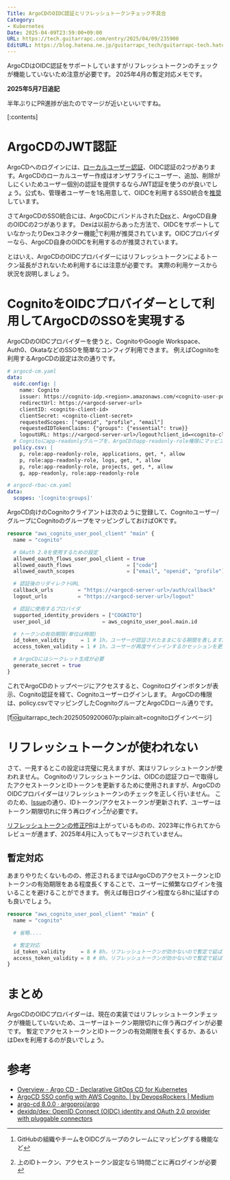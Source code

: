 ```yaml
---
Title: ArgoCDのOIDC認証とリフレッシュトークンチェック不具合
Category:
- Kubernetes
Date: 2025-04-09T23:59:00+09:00
URL: https://tech.guitarrapc.com/entry/2025/04/09/235900
EditURL: https://blog.hatena.ne.jp/guitarrapc_tech/guitarrapc-tech.hatenablog.com/atom/entry/6802418398413742147
---
```


ArgoCDはOIDC認証をサポートしていますがリフレッシュトークンのチェックが機能していないため注意が必要です。
2025年4月の暫定対応メモです。

**2025年5月7日追記**

半年ぶりにPR進捗が出たのでマージが近いといいですね。

[:contents]

# ArgoCDのJWT認証

ArgoCDへのログインには、[ローカルユーザー認証](https://argo-cd.readthedocs.io/en/stable/operator-manual/user-management/)、OIDC認証の2つがあります。ArgoCDのローカルユーザー作成はオンザフライにユーザー、追加、削除がしにくいためユーザー個別の認証を提供するならJWT認証を使うのが良いでしょう。公式も、管理者ユーザーを1名用意して、OIDCを利用するSSO統合を[推奨](https://argo-cd.readthedocs.io/en/stable/operator-manual/user-management/#existing-oidc-provider)しています。

さてArgoCDのSSO統合には、ArgoCDにバンドルされた[Dex](https://github.com/dexidp/dex)と、ArgoCD自身のOIDCの2つがあります。
Dexは以前からあった方法で、OIDCをサポートしていなかったりDexコネクター機能[^1]で利用が推奨されています。OIDCプロバイダーなら、ArgoCD自身のOIDCを利用するのが推奨されています。

とはいえ、ArgoCDのOIDCプロバイダーにはリフレッシュトークンによるトークン延長がされないため利用するには注意が必要です。
実際の利用ケースから状況を説明しましょう。

# CognitoをOIDCプロバイダーとして利用してArgoCDのSSOを実現する

ArgoCDのOIDCプロバイダーを使うと、CognitoやGoogle Workspace、Auth0、OkataなどのSSOを簡単なコンフィグ利用できます。
例えばCognitoを利用するArgoCDの設定は次の通りです。

```yaml
# argocd-cm.yaml
data:
  oidc.config: |
    name: Cognito
    issuer: https://cognito-idp.<region>.amazonaws.com/<cognito-user-pool-id>
    redirectUrl: https://<argocd-server-url>
    clientID: <cognito-client-id>
    clientSecret: <cognito-client-secret>
    requestedScopes: ["openid", "profile", "email"]
    requestedIDTokenClaims: {"groups": {"essential": true}}
    logoutURL: https://<argocd-server-url>/logout?client_id=<cognito-client-id>&logout_uri=https://<argo-cd-server-url>/logout
  # Cognitoにapp-readonlyグループを、ArgoCDのapp-readonly-role権限にマッピングする例
  policy.csv: |
    p, role:app-readonly-role, applications, get, *, allow
    p, role:app-readonly-role, logs, get, *, allow
    p, role:app-readonly-role, projects, get, *, allow
    g, app-readonly, role:app-readonly-role

# argocd-rbac-cm.yaml
data:
  scopes: '[cognito:groups]'
```

ArgoCD向けのCognitoクライアントは次のように登録して、Cognitoユーザー/グループにCognitoのグループをマッピングしておけばOKです。

```terraform
resource "aws_cognito_user_pool_client" "main" {
  name = "cognito"

  # OAuth 2.0を使用するための設定
  allowed_oauth_flows_user_pool_client = true
  allowed_oauth_flows                  = ["code"]
  allowed_oauth_scopes                 = ["email", "openid", "profile"]

  # 認証後のリダイレクトURL
  callback_urls        = "https://<argocd-server-url>/auth/callback"
  logout_urls          = "https://<argocd-server-url>/logout"

  # 認証に使用するプロバイダ
  supported_identity_providers = ["COGNITO"]
  user_pool_id                 = aws_cognito_user_pool.main.id

  # トークンの有効期限(単位は時間)
  id_token_validity     = 1 # 1h。ユーザーが認証されたままになる期間を表します。この期間が過ぎると、再度ログインするか、セッションを更新する必要があります。
  access_token_validity = 1 # 1h。ユーザーが再度サインインするかセッションを更新するまで認証された状態が続く期間。この期間が過ぎると、再度ログインするか、セッションを更新する必要があります。

  # ArgoCDにはシークレット生成が必要
  generate_secret = true
}
```

これでArgoCDのトップページにアクセスすると、Cognitoログインボタンが表示、Cognito認証を経て、Cognitoユーザーログインします。
ArgoCDの権限は、policy.csvでマッピングしたCognitoグループとArgoCDロール通りです。

[f:id:guitarrapc_tech:20250509200607p:plain:alt=cognitoログインページ]

# リフレッシュトークンが使われない

さて、一見するとこの設定は完璧に見えますが、実はリフレッシュトークンが使われません。
Cognitoのリフレッシュトークンは、OIDCの認証フローで取得したアクセストークンとIDトークンを更新するために使用されますが、ArgoCDのOIDCプロバイダーはリフレッシュトークンのチェックを正しく行いません。
このため、[Issue](https://github.com/argoproj/argo-cd/issues/14930)の通り、IDトークン/アクセストークンが更新されず、ユーザーはトークン期限切れに伴う再ログイン[^2]が必要です。

[リフレッシュトークンの修正PR](https://github.com/argoproj/argo-cd/pull/15004#pullrequestreview-2823321136)は上がっているものの、2023年に作られてからレビューが進まず、2025年4月に入ってもマージされていません。

## 暫定対応

あまりやりたくないものの、修正されるまではArgoCDのアクセストークンとIDトークンの有効期限をある程度長くすることで、ユーザーに頻繁なログインを強いることを避けることができます。
例えば毎日ログイン程度なら8hに延ばすのも良いでしょう。

```terraform
resource "aws_cognito_user_pool_client" "main" {
  name = "cognito"

  # 省略....

  # 暫定対応
  id_token_validity     = 8 # 8h。リフレッシュトークンが効かないので暫定で延ばして設定
  access_token_validity = 8 # 8h。リフレッシュトークンが効かないので暫定で延ばして設定
}
```

# まとめ

ArgoCDのOIDCプロバイダーは、現在の実装ではリフレッシュトークンチェックが機能していないため、ユーザーはトークン期限切れに伴う再ログインが必要です。
暫定でアクセストークンとIDトークンの有効期限を長くするか、あるいはDexを利用するのが良いでしょう。

# 参考

* [Overview - Argo CD - Declarative GitOps CD for Kubernetes](https://argo-cd.readthedocs.io/en/stable/operator-manual/user-management/#sso)
* [ArgoCD SSO config with AWS Cognito. | by DevopsRockers | Medium](https://medium.com/@devopsrockers/argocd-sso-config-with-aws-cognito-c51cade75cef)
* [argo-cd 8.0.0 · argoproj/argo](https://artifacthub.io/packages/helm/argo/argo-cd)
* [dexidp/dex: OpenID Connect (OIDC) identity and OAuth 2.0 provider with pluggable connectors](https://github.com/dexidp/dex)


[^1]: GitHubの組織やチームをOIDCグループのクレームにマッピングする機能など
[^2]: 上のIDトークン、アクセストークン設定なら1時間ごとに再ログインが必要
